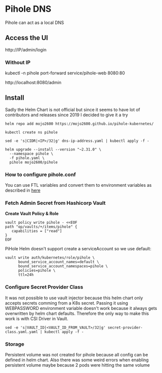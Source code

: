 # Pihole DNS

Pihole can act as a local DNS

## Access the UI

http://IP/admin/login

### Without IP

kubectl -n pihole port-forward service/pihole-web 8080:80

http://localhost:8080/admin

## Install

Sadly the Helm Chart is not official but since it seems to have lot of contributors and releases since 2019 I decided to give it a try

```
helm repo add mojo2600 https://mojo2600.github.io/pihole-kubernetes/

kubectl create ns pihole

sed -e 's|CIDR|<IP>/32|g' dns-ip-address.yaml | kubectl apply -f -
```

```
helm upgrade --install --version "~2.31.0" \
  --namespace pihole \
  -f pihole.yaml \
  pihole mojo2600/pihole
```

### How to configure pihole.conf
You can use FTL variables and convert them to environment variables as described in [here](https://docs.pi-hole.net/docker/configuration/?h=environment+variables#environment-variables)

### Fetch Admin Secret from Hashicorp Vault

**Create Vault Policy & Role**
```
vault policy write pihole - <<EOF
path "op/vaults/+/items/pihole" {
   capabilities = ["read"]
}
EOF
```

PiHole Helm doesn't support create a serviceAccount so we use default:

```
vault write auth/kubernetes/role/pihole \
      bound_service_account_names=default \
      bound_service_account_namespaces=pihole \
      policies=pihole \
      ttl=24h
```

### Configure Secret Provider Class
It was not possible to use vault injector because this helm chart only accepts secrets comming from a K8s secret. Passing it using WEBPASSWORD environment variable doesn't work because it always gets overwritten by helm chart defaults. Therefore the only way to make this work is with CSI Driver in Vault.

```
sed -e 's|VAULT_ID|<VAULT_ID_FROM_VAULT>/32|g' secret-provider-class.yaml.yaml | kubectl apply -f -
```

### Storage

Persistent volume was not created for pihole because all config can be defined in helm chart. Also there was some weird errors when enabling persistent volume maybe because 2 pods were hitting the same volume
